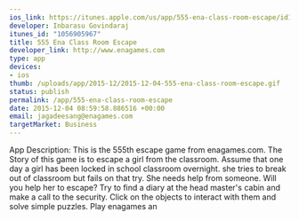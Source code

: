 ```yaml
--- 
ios_link: https://itunes.apple.com/us/app/555-ena-class-room-escape/id1056905967?mt=8
developer: Inbarasu Govindaraj
itunes_id: "1056905967"
title: 555 Ena Class Room Escape
developer_link: http://www.enagames.com
type: app
devices: 
- ios
thumb: /uploads/app/2015-12/2015-12-04-555-ena-class-room-escape.gif
status: publish
permalink: /app/555-ena-class-room-escape
date: 2015-12-04 08:59:58.886516 +00:00
email: jagadeesang@enagames.com
targetMarket: Business
---
```


App Description:
              This is the 555th escape game from enagames.com. The Story of this game is to escape a girl from the classroom. Assume that one day a girl has been locked in school classroom overnight. she tries to break out of classroom but fails on that try. She needs help from someone. Will you help her to escape? Try to find a diary at the head master's cabin and make a call to the security. Click on the objects to interact with them and solve simple puzzles. Play enagames an
